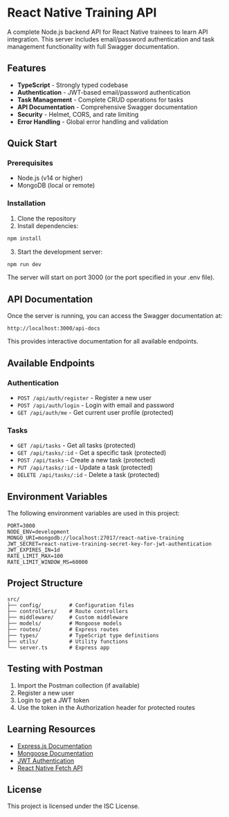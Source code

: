 # React Native Training API

A complete Node.js backend API for React Native trainees to learn API integration. This server includes email/password authentication and task management functionality with full Swagger documentation.

## Features

- **TypeScript** - Strongly typed codebase
- **Authentication** - JWT-based email/password authentication
- **Task Management** - Complete CRUD operations for tasks
- **API Documentation** - Comprehensive Swagger documentation
- **Security** - Helmet, CORS, and rate limiting
- **Error Handling** - Global error handling and validation

## Quick Start

### Prerequisites

- Node.js (v14 or higher)
- MongoDB (local or remote)

### Installation

1. Clone the repository
2. Install dependencies:

```bash
npm install
```

3. Start the development server:

```bash
npm run dev
```

The server will start on port 3000 (or the port specified in your .env file).

## API Documentation

Once the server is running, you can access the Swagger documentation at:

```
http://localhost:3000/api-docs
```

This provides interactive documentation for all available endpoints.

## Available Endpoints

### Authentication

- `POST /api/auth/register` - Register a new user
- `POST /api/auth/login` - Login with email and password
- `GET /api/auth/me` - Get current user profile (protected)

### Tasks

- `GET /api/tasks` - Get all tasks (protected)
- `GET /api/tasks/:id` - Get a specific task (protected)
- `POST /api/tasks` - Create a new task (protected)
- `PUT /api/tasks/:id` - Update a task (protected)
- `DELETE /api/tasks/:id` - Delete a task (protected)

## Environment Variables

The following environment variables are used in this project:

```
PORT=3000
NODE_ENV=development
MONGO_URI=mongodb://localhost:27017/react-native-training
JWT_SECRET=react-native-training-secret-key-for-jwt-authentication
JWT_EXPIRES_IN=1d
RATE_LIMIT_MAX=100
RATE_LIMIT_WINDOW_MS=60000
```

## Project Structure

```
src/
├── config/         # Configuration files
├── controllers/    # Route controllers
├── middleware/     # Custom middleware
├── models/         # Mongoose models
├── routes/         # Express routes
├── types/          # TypeScript type definitions
├── utils/          # Utility functions
└── server.ts       # Express app
```

## Testing with Postman

1. Import the Postman collection (if available)
2. Register a new user
3. Login to get a JWT token
4. Use the token in the Authorization header for protected routes

## Learning Resources

- [Express.js Documentation](https://expressjs.com/)
- [Mongoose Documentation](https://mongoosejs.com/)
- [JWT Authentication](https://jwt.io/)
- [React Native Fetch API](https://reactnative.dev/docs/network)

## License

This project is licensed under the ISC License.